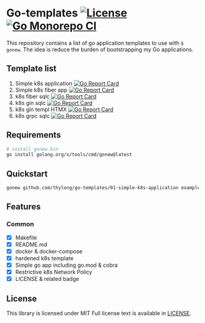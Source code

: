 # Go-templates [![License](https://img.shields.io/badge/License-MIT%202.0-green.svg)](https://github.com/thylong/go-templates/blob/main/01-simple-k8s-application/LICENSE) [![Go Monorepo CI](https://github.com/thylong/go-templates/actions/workflows/go-monorepo.yml/badge.svg?branch=main)](https://github.com/thylong/go-templates/actions/workflows/go-monorepo.yml)

This repository contains a list of go application templates to use with `$ gonew`.
The idea is reduce the burden of bootstrapping my Go applications.

## Template list

01. Simple k8s application [![Go Report Card](https://goreportcard.com/badge/github.com/thylong/gonew-templates/01-simple-k8s-application)](https://goreportcard.com/report/github.com/thylong/gonew-templates/01-simple-k8s-application)
02. Simple k8s fiber app [![Go Report Card](https://goreportcard.com/badge/github.com/thylong/go-templates/02-simple-k8s-fiber-app)](https://goreportcard.com/report/github.com/thylong/go-templates/02-simple-k8s-fiber-app)
03. k8s fiber sqlc [![Go Report Card](https://goreportcard.com/badge/github.com/thylong/go-templates/03-k8s-fiber-sqlc)](https://goreportcard.com/report/github.com/thylong/go-templates/03-k8s-fiber-sqlc)
04. k8s gin sqlc [![Go Report Card](https://goreportcard.com/badge/github.com/thylong/go-templates/04-gin-sqlc)](https://goreportcard.com/report/github.com/thylong/go-templates/04-gin-sqlc)
05. k8s gin templ HTMX [![Go Report Card](https://goreportcard.com/badge/github.com/thylong/go-templates/05-gin-templ-htmx)](https://goreportcard.com/report/github.com/thylong/go-templates/05-gin-templ-htmx)
06. k8s grpc sqlc [![Go Report Card](https://goreportcard.com/badge/github.com/thylong/go-templates/06-grpc-sqlc)](https://goreportcard.com/report/github.com/thylong/go-templates/06-grpc-sqlc)

## Requirements

```bash
# install gonew bin
go install golang.org/x/tools/cmd/gonew@latest
```

## Quickstart

```bash
gonew github.com/thylong/go-templates/01-simple-k8s-application example.com/simple-app
```

## Features

### Common

- [x] Makefile
- [x] README.md
- [x] docker & docker-compose
- [x] hardened k8s template
- [x] Simple go app including go.mod & cobra
- [x] Restrictive k8s Network Policy
- [x] LICENSE & related badge

## License

This library is licensed under MIT Full license text is available in [LICENSE](https://github.com/thylong/go-templates/blob/main/LICENSE).
